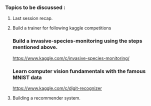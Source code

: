 
### Topics to be discussed : 
1. Last session recap.
2. Build a trainer for following kaggle competitions 
    ### Build a invasive-species-monitoring using the steps mentioned above.
    https://www.kaggle.com/c/invasive-species-monitoring/
    
    ### Learn computer vision fundamentals with the famous MNIST data 
    https://www.kaggle.com/c/digit-recognizer
3. Building a recommender system.